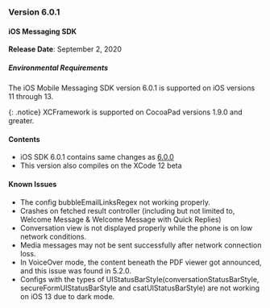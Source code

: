 ### Version 6.0.1
#### iOS Messaging SDK

**Release Date**: September 2, 2020

##### Environmental Requirements
The iOS Mobile Messaging SDK version 6.0.1 is supported on iOS versions 11 through 13. 

{: .notice} 
XCFramework is supported on CocoaPad versions 1.9.0 and greater.

#### Contents
- iOS SDK 6.0.1 contains same changes as [6.0.0](#version-600)
- This version also compiles on the XCode 12 beta

#### Known Issues 
* The config bubbleEmailLinksRegex not working properly.
* Crashes on fetched result controller (including but not limited to, Welcome Message & Welcome Message with Quick Replies)
* Conversation view is not displayed properly while the phone is on low network conditions.
* Media messages may not be sent successfully after network connection loss.
* In VoiceOver mode, the content beneath the PDF viewer got announced, and this issue was found in 5.2.0.
* Configs with the types of UIStatusBarStyle(conversationStatusBarStyle, secureFormUIStatusBarStyle and csatUIStatusBarStyle) are not working on iOS 13 due to dark mode.


